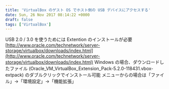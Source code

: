 ```yaml
---
title: 'VirtualBox のゲスト OS でホスト側の USB デバイスにアクセスする'
date: Sun, 26 Nov 2017 08:14:22 +0000
draft: false
tags: ['VirtualBox']
---
```


USB 2.0 / 3.0 を使うためには Extention のインストールが必要 [http://www.oracle.com/technetwork/server-storage/virtualbox/downloads/index.html](http://www.oracle.com/technetwork/server-storage/virtualbox/downloads/index.html) Windows の場合、ダウンロードしたファイル (Oracle\_VM\_VirtualBox\_Extension\_Pack-5.2.0-118431.vbox-extpack) のダブルクリックでインストール可能 メニューからの場合は「ファイル」→「環境設定」→「機能拡張」